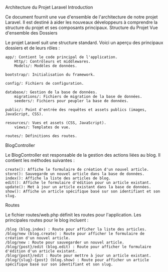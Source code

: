 Architecture du Projet Laravel
Introduction

Ce document fournit une vue d'ensemble de l'architecture de notre projet Laravel. Il est destiné à aider les nouveaux développeurs à comprendre la structure du projet et ses composants principaux.
Structure du Projet
Vue d'ensemble des Dossiers

Le projet Laravel suit une structure standard. Voici un aperçu des principaux dossiers et de leurs rôles :

    app/: Contient le code principal de l'application.
        Http/: Contrôleurs et middlewares.
        Models/: Modèles de données.

    bootstrap/: Initialisation du framework.

    config/: Fichiers de configuration.

    database/: Gestion de la base de données.
        migrations/: Fichiers de migration de la base de données.
        seeders/: Fichiers pour peupler la base de données.

    public/: Point d'entrée des requêtes et assets publics (images, JavaScript, CSS).

    resources/: Vues et assets (CSS, JavaScript).
        views/: Templates de vue.

    routes/: Définitions des routes.
    
BlogController

Le BlogController est responsable de la gestion des actions liées au blog. Il contient les méthodes suivantes :

    create(): Affiche le formulaire de création d'un nouvel article.
    store(): Sauvegarde un nouvel article dans la base de données.
    index(): Affiche la liste des articles de blog.
    edit(): Affiche le formulaire d'édition pour un article existant.
    update(): Met à jour un article existant dans la base de données.
    show(): Affiche un article spécifique basé sur son identifiant et son slug.
    
Routes

Le fichier routes/web.php définit les routes pour l'application. Les principales routes pour le blog incluent :

    /blog (blog.index) : Route pour afficher la liste des articles.
    /blog/new (blog.create) : Route pour afficher le formulaire de création d'un nouvel article.
    /blog/new : Route pour sauvegarder un nouvel article.
    /blog/{post}/edit (blog.edit) : Route pour afficher le formulaire d'édition d'un article existant.
    /blog/{post}/edit : Route pour mettre à jour un article existant.
    /blog/{slug}-{post} (blog.show) : Route pour afficher un article spécifique basé sur son identifiant et son slug.
